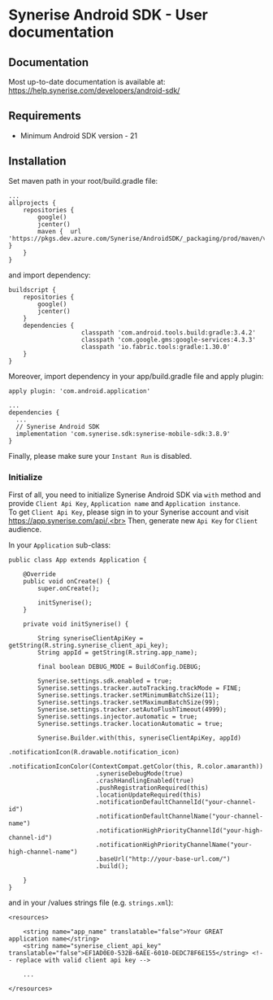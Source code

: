# Synerise Android SDK - User documentation

## Documentation
Most up-to-date documentation is available at: https://help.synerise.com/developers/android-sdk/
## Requirements

- Minimum Android SDK version - 21

## Installation

Set maven path in your root/build.gradle file:
```
...
allprojects {
    repositories {
        google()
        jcenter()
        maven {  url 'https://pkgs.dev.azure.com/Synerise/AndroidSDK/_packaging/prod/maven/v1' }
    }
}
```

and import dependency:
```
buildscript {
    repositories {
        google()
        jcenter()
    }
    dependencies {
                    classpath 'com.android.tools.build:gradle:3.4.2'
                    classpath 'com.google.gms:google-services:4.3.3'
                    classpath 'io.fabric.tools:gradle:1.30.0'
    }
}
```

Moreover, import dependency in your app/build.gradle file and apply plugin:
```
apply plugin: 'com.android.application'
```
```
...
dependencies {
  ...
  // Synerise Android SDK
  implementation 'com.synerise.sdk:synerise-mobile-sdk:3.8.9'
}
```

Finally, please make sure your `Instant Run` is disabled.

### Initialize

First of all, you need to initialize Synerise Android SDK via `with` method and provide `Client Api Key`, `Application name` and `Application instance`.<br>
To get `Client Api Key`, please sign in to your Synerise account and visit https://app.synerise.com/api/.<br>
Then, generate new `Api Key` for `Client` audience.<br>

In your `Application` sub-class:

```
public class App extends Application {

    @Override
    public void onCreate() {
        super.onCreate();

        initSynerise();
    }

    private void initSynerise() {

        String syneriseClientApiKey = getString(R.string.synerise_client_api_key);
        String appId = getString(R.string.app_name);

        final boolean DEBUG_MODE = BuildConfig.DEBUG;

        Synerise.settings.sdk.enabled = true;
        Synerise.settings.tracker.autoTracking.trackMode = FINE;
        Synerise.settings.tracker.setMinimumBatchSize(11);
        Synerise.settings.tracker.setMaximumBatchSize(99);
        Synerise.settings.tracker.setAutoFlushTimeout(4999);
        Synerise.settings.injector.automatic = true;
        Synerise.settings.tracker.locationAutomatic = true;

        Synerise.Builder.with(this, syneriseClientApiKey, appId)
                        .notificationIcon(R.drawable.notification_icon)
                        .notificationIconColor(ContextCompat.getColor(this, R.color.amaranth))
                        .syneriseDebugMode(true)
                        .crashHandlingEnabled(true)
                        .pushRegistrationRequired(this)
                        .locationUpdateRequired(this)
                        .notificationDefaultChannelId("your-channel-id")
                        .notificationDefaultChannelName("your-channel-name")
                        .notificationHighPriorityChannelId("your-high-channel-id")
                        .notificationHighPriorityChannelName("your-high-channel-name")
                        .baseUrl("http://your-base-url.com/")
                        .build();

    }
}
```

and in your /values strings file (e.g. `strings.xml`):

```
<resources>

    <string name="app_name" translatable="false">Your GREAT application name</string>
    <string name="synerise_client_api_key" translatable="false">EF1AD0E0-532B-6AEE-6010-DEDC78F6E155</string> <!-- replace with valid client api key -->

    ...

</resources>
```
